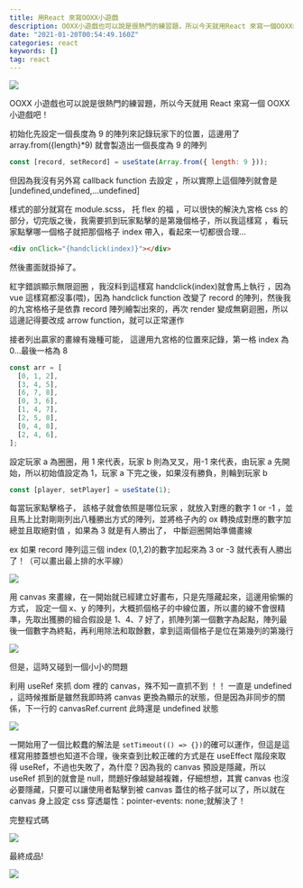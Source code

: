```yaml
---
title: 用React 來寫OOXX小遊戲
description: OOXX小遊戲也可以說是很熱門的練習題，所以今天就用React 來寫一個OOXX的小遊戲吧！
date: "2021-01-20T00:54:49.160Z"
categories: react
keywords: []
tag: react
---
```


![](/img/1__DE3ezMkndLTLouwWLMTjOQ.jpeg)

OOXX 小遊戲也可以說是很熱門的練習題，所以今天就用 React 來寫一個 OOXX 小遊戲吧！

初始化先設定一個長度為 9 的陣列來記錄玩家下的位置，這邊用了 array.from({length}\*9) 就會製造出一個長度為 9 的陣列

```javascript
const [record, setRecord] = useState(Array.from({ length: 9 }));
```

但因為我沒有另外寫 callback function 去設定 ，所以實際上這個陣列就會是 [undefined,undefined,…undefined]

樣式的部分就寫在 module.scss， 托 flex 的福 ，可以很快的解決九宮格 css 的部分，切完版之後，我需要抓到玩家點擊的是第幾個格子，所以我這樣寫 ，看玩家點擊哪一個格子就把那個格子 index 帶入，看起來一切都很合理…

```html
<div onClick="{handclick(index)}"></div>
```

然後畫面就掛掉了。

紅字錯誤顯示無限迴圈 ，我沒料到這樣寫 handclick(index)就會馬上執行 ，因為 vue 這樣寫都沒事(喂)，因為 handclick function 改變了 record 的陣列，然後我的九宮格格子是依靠 record 陣列繪製出來的，再次 render 變成無窮迴圈，所以這邊記得要改成 arrow function，就可以正常運作

接者列出贏家的畫線有幾種可能， 這邊用九宮格的位置來記錄，第一格 index 為 0…最後一格為 8

```javascript
const arr = [
  [0, 1, 2],
  [3, 4, 5],
  [6, 7, 8],
  [0, 3, 6],
  [1, 4, 7],
  [2, 5, 8],
  [0, 4, 8],
  [2, 4, 6],
];
```

設定玩家 a 為圈圈，用 1 來代表，玩家 b 則為叉叉，用-1 來代表，由玩家 a 先開始，所以初始值設定為 1，玩家 a 下完之後，如果沒有勝負，則輪到玩家 b

```javascript
const [player, setPlayer] = useState(1);
```

每當玩家點擊格子， 該格子就會依照是哪位玩家 ，就放入對應的數字 1 or -1 ，並且馬上比對剛剛列出八種勝出方式的陣列，並將格子內的 ox 轉換成對應的數字加總並且取絕對值 ，如果為 3 就是有人勝出了， 中斷迴圈開始準備畫線

ex 如果 record 陣列這三個 index (0,1,2)的數字加起來為 3 or -3 就代表有人勝出了！（可以畫出最上排的水平線）

![](/img/1__QR__mIemiUTSYM4NkxIIuXQ.png)

用 canvas 來畫線，在一開始就已經建立好畫布，只是先隱藏起來，這邊用偷懶的方式， 設定一個 x、y 的陣列，大概抓個格子的中線位置，所以畫的線不會很精準，先取出獲勝的組合假設是 1、4、7 好了，抓陣列第一個數字為起點，陣列最後一個數字為終點，再利用除法和取餘數，拿到這兩個格子是位在第幾列的第幾行

![](/img/1__8jqzDzpejfCD0wc5TadZCw.png)

但是，這時又碰到一個小小的問題

利用 useRef 來抓 dom 裡的 canvas，殊不知一直抓不到 ！！ 一直是 undefined ，這時候推斷是雖然我即時將 canvas 更換為顯示的狀態，但是因為非同步的關係，下一行的 canvasRef.current 此時還是 undefined 狀態

![](/img/1__CuUYMtdRSoJ11X91ioqMQA.png)

一開始用了一個比較蠢的解法是 `setTimeout(() => {})`的確可以運作，但這是這樣寫用膝蓋想也知道不合理，後來查到比較正確的方式是在 useEffect 階段來取得 useRef，不過也失敗了，為什麼？因為我的 canvas 預設是隱藏，所以 useRef 抓到的就會是 null，問題好像越變越複雜，仔細想想，其實 canvas 也沒必要隱藏，只要可以讓使用者點擊到被 canvas 蓋住的格子就可以了，所以就在 canvas 身上設定 css 穿透屬性：pointer-events: none;就解決了！

完整程式碼

![](/img/1__dpbAnS6BGneB__mL9lbLIew.png)

最終成品!

![](/img/1__MTqY1GGS__O0Yf1qVfUN2NQ.png)
